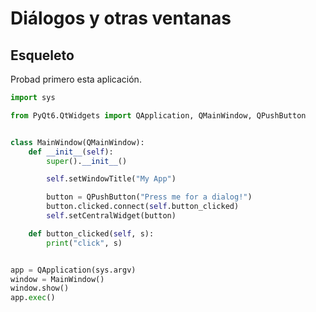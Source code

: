 # Diálogos y otras ventanas

## Esqueleto
Probad primero esta aplicación.

```python
import sys

from PyQt6.QtWidgets import QApplication, QMainWindow, QPushButton


class MainWindow(QMainWindow):
    def __init__(self):
        super().__init__()

        self.setWindowTitle("My App")

        button = QPushButton("Press me for a dialog!")
        button.clicked.connect(self.button_clicked)
        self.setCentralWidget(button)

    def button_clicked(self, s):
        print("click", s)


app = QApplication(sys.argv)
window = MainWindow()
window.show()
app.exec()
```
